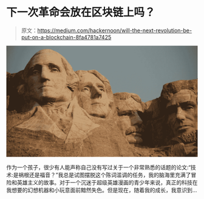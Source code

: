 # 下一次革命会放在区块链上吗？

> 原文：<https://medium.com/hackernoon/will-the-next-revolution-be-put-on-a-blockchain-8fa4781a7425>

![](img/0a71c3acd54a6bf9488815d5d53c8e00.png)

作为一个孩子，很少有人能声称自己没有写过关于一个非常熟悉的话题的论文:“技术:是祸根还是福音？”我总是试图摆脱这个陈词滥调的任务，我的脑海里充满了冒险和英雄主义的故事。对于一个沉迷于超级英雄漫画的青少年来说，真正的科技在我想要的幻想机器和小玩意面前黯然失色。但是现在，随着我的成长，我意识到…
